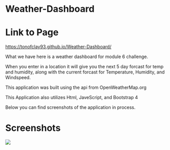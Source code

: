 # Weather-Dashboard

# Link to Page

https://tonofclay93.github.io/Weather-Dashboard/

What we have here is a weather dashboard for module 6 challenge.

When you enter in a location it will give you the next 5 day forcast for temp and humidity, along with the current forcast for Temperature, Humidity, and Windspeed.

This application was built using the api from OpenWeatherMap.org

This Application also utilizes Html, JaveScript, and Bootstrap 4

Below you can find screenshots of the application in process.

 # Screenshots  
 
 <image src="assets/images/page-in-action.jpg">